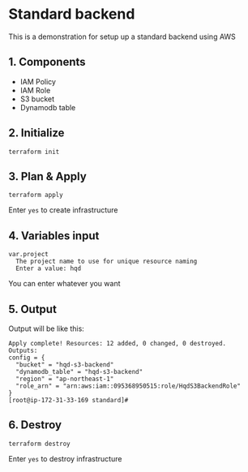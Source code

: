 # Standard backend
This is a demonstration for setup up a standard backend using AWS
## 1. Components
* IAM Policy
* IAM Role
* S3 bucket
* Dynamodb table

## 2. Initialize
```
terraform init
```
## 3. Plan & Apply
```
terraform apply
```
Enter `yes` to create infrastructure
## 4. Variables input
```
var.project
  The project name to use for unique resource naming
  Enter a value: hqd
```
You can enter whatever you want
## 5. Output
Output will be like this:
```
Apply complete! Resources: 12 added, 0 changed, 0 destroyed.
Outputs:
config = {
  "bucket" = "hqd-s3-backend"
  "dynamodb_table" = "hqd-s3-backend"
  "region" = "ap-northeast-1"
  "role_arn" = "arn:aws:iam::095368950515:role/HqdS3BackendRole"
}
[root@ip-172-31-33-169 standard]#
```

## 6. Destroy
```
terraform destroy
```
Enter `yes` to destroy infrastructure
